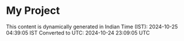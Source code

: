 # My Project

This content is dynamically generated in Indian Time (IST): 2024-10-25 04:39:05 IST
Converted to UTC: 2024-10-24 23:09:05 UTC

